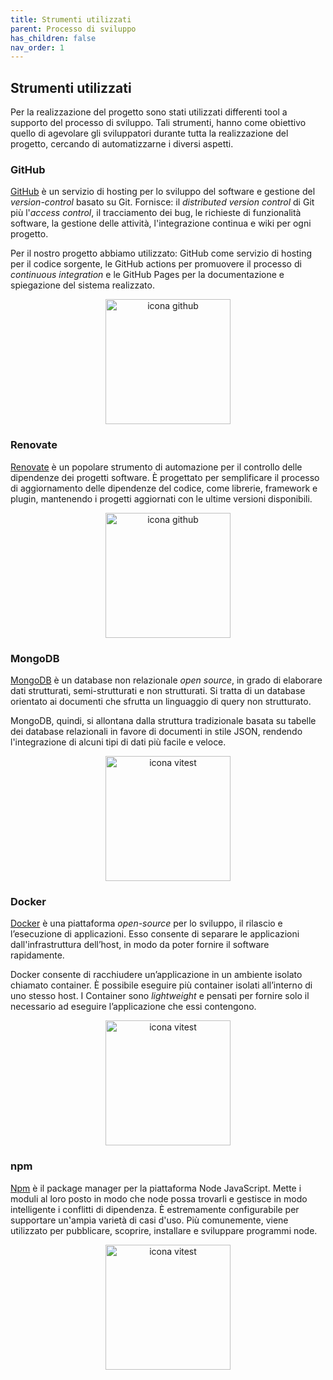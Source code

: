 ```yaml
---
title: Strumenti utilizzati
parent: Processo di sviluppo
has_children: false
nav_order: 1
---
```


## Strumenti utilizzati

Per la realizzazione del progetto sono stati utilizzati differenti tool a supporto del processo di sviluppo. Tali strumenti, hanno come obiettivo quello di agevolare gli sviluppatori durante tutta la realizzazione del progetto, cercando di automatizzarne i diversi aspetti.


### GitHub 

[GitHub](https://github.com/) è un servizio di hosting per lo sviluppo del software e gestione del _version-control_ basato su Git. Fornisce: il _distributed version control_ di Git più l'_access control_, il tracciamento dei bug, le richieste di funzionalità software, la gestione delle attività, l'integrazione continua e wiki per ogni progetto.

Per il nostro progetto abbiamo utilizzato: GitHub come servizio di hosting per il codice sorgente, le GitHub actions per promuovere il processo di _continuous integration_ e le GitHub Pages per la documentazione e spiegazione del sistema realizzato.

<div align="center">
<img src="https://github.githubassets.com/images/modules/logos_page/GitHub-Mark.png" width="200" alt="icona github" id="fig1">
</div>

### Renovate 

[Renovate](https://docs.renovatebot.com/) è un popolare strumento di automazione per il controllo delle dipendenze dei progetti software. È progettato per semplificare il processo di aggiornamento delle dipendenze del codice, come librerie, framework e plugin, mantenendo i progetti aggiornati con le ultime versioni disponibili.

<div align="center">
<img src="https://docs.renovatebot.com/assets/images/logo.png" width="200" alt="icona github" id="fig1">
</div>

### MongoDB

[MongoDB](https://www.mongodb.com/) è un database non relazionale _open source_, in grado di elaborare dati strutturati, semi-strutturati e non strutturati. Si tratta di un database orientato ai documenti che sfrutta un linguaggio di query non strutturato.

MongoDB, quindi, si allontana dalla struttura tradizionale basata su tabelle dei database relazionali in favore di documenti in stile JSON, rendendo l'integrazione di alcuni tipi di dati più facile e veloce.

<div align="center">
<img src="https://upload.wikimedia.org/wikipedia/commons/thumb/9/93/MongoDB_Logo.svg/2560px-MongoDB_Logo.svg.png" width="200" alt="icona vitest" id="fig6">
</div>

### Docker
[Docker](https://www.docker.com/) è una piattaforma _open-source_ per lo sviluppo, il rilascio e l’esecuzione di applicazioni. Esso consente di separare le applicazioni dall'infrastruttura dell’host, in modo da poter fornire il software rapidamente.

Docker consente di racchiudere un’applicazione in un ambiente isolato chiamato container. È possibile eseguire più container isolati all’interno di uno stesso host. I Container sono _lightweight_ e pensati per fornire solo il necessario ad eseguire l’applicazione che essi contengono.

<div align="center">
<img src="https://www.docker.com/wp-content/uploads/2022/03/vertical-logo-monochromatic.png" width="200" alt="icona vitest" id="fig7">
</div>

### npm
[Npm](https://www.npmjs.com/) è il package manager per la piattaforma Node JavaScript. Mette i moduli al loro posto in modo che node possa trovarli e gestisce in modo intelligente i conflitti di dipendenza. È estremamente configurabile per supportare un'ampia varietà di casi d'uso. Più comunemente, viene utilizzato per pubblicare, scoprire, installare e sviluppare programmi node.

<div align="center">
<img src="https://static-00.iconduck.com/assets.00/npm-icon-2048x2048-8sw7kisf.png" width="200" alt="icona vitest" id="fig8">
</div>